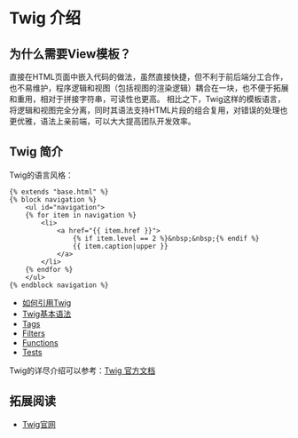 # Twig 介绍

## 为什么需要View模板？

直接在HTML页面中嵌入代码的做法，虽然直接快捷，但不利于前后端分工合作，也不易维护，程序逻辑和视图（包括视图的渲染逻辑）耦合在一块，也不便于拓展和重用，相对于拼接字符串，可读性也更高。
相比之下，Twig这样的模板语言，将逻辑和视图完全分离，同时其语法支持HTML片段的组合复用，对错误的处理也更优雅，语法上亲前端，可以大大提高团队开发效率。

## Twig 简介

Twig的语言风格：  
```
{% extends "base.html" %}
{% block navigation %}
    <ul id="navigation">
    {% for item in navigation %}
        <li>
            <a href="{{ item.href }}">
                {% if item.level == 2 %}&nbsp;&nbsp;{% endif %}
                {{ item.caption|upper }}
            </a>
        </li>
    {% endfor %}
    </ul>
{% endblock navigation %}
```

* [如何引用Twig](http://twig.sensiolabs.org/doc/intro.html)
* [Twig基本语法](http://twig.sensiolabs.org/doc/templates.html)
* [Tags](http://twig.sensiolabs.org/doc/tags/index.html)
* [Filters](http://twig.sensiolabs.org/doc/filters/index.html)
* [Functions](http://twig.sensiolabs.org/doc/functions/index.html)
* [Tests](http://twig.sensiolabs.org/doc/tests/index.html)


Twig的详尽介绍可以参考：[Twig 官方文档](http://twig.sensiolabs.org/documentation)



## 拓展阅读

* [Twig官网](http://twig.sensiolabs.org/)